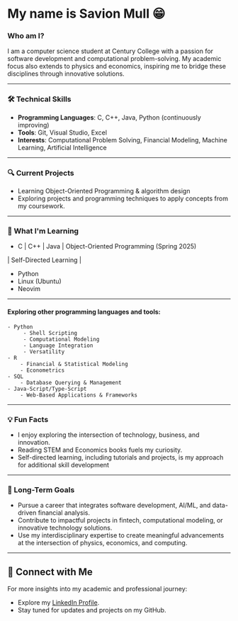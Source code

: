 # My name is **Savion Mull**  😁

### Who am I?  
I am a computer science student at Century College with a passion for software development and computational problem-solving.
My academic focus also extends to physics and economics, inspiring me to bridge these disciplines through innovative solutions.

---

### 🛠️ Technical Skills  
- **Programming Languages**: C, C++, Java, Python (continuously improving)
- **Tools**: Git, Visual Studio, Excel
- **Interests**: Computational Problem Solving, Financial Modeling, Machine Learning, Artificial Intelligence

---

### 🔍 Current Projects   
- Learning Object-Oriented Programming & algorithm design
- Exploring projects and programming techniques to apply concepts from my coursework.

---

### 🌱 What I'm Learning   
- C | C++ | Java | Object-Oriented Programming (Spring 2025)


| Self-Directed Learning |
- Python
- Linux (Ubuntu)
- Neovim

---

#### Exploring other programming languages and tools:  
    - Python 
         - Shell Scripting
         - Computational Modeling
         - Language Integration
         - Versatility
    - R
        - Financial & Statistical Modeling
        - Econometrics
    - SQL
        - Database Querying & Management 
    - Java-Script/Type-Script
        - Web-Based Applications & Frameworks

---

### 💡 Fun Facts  
- I enjoy exploring the intersection of technology, business, and innovation.
- Reading STEM and Economics books fuels my curiosity.
- Self-directed learning, including tutorials and projects, is my approach for additional skill development
---

### 🎯 Long-Term Goals  
- Pursue a career that integrates software development, AI/ML, and data-driven financial analysis.
- Contribute to impactful projects in fintech, computational modeling, or innovative technology solutions.
- Use my interdisciplinary expertise to create meaningful advancements at the intersection of physics, economics, and computing.

---

## 📢 Connect with Me  
For more insights into my academic and professional journey:  
- Explore my [LinkedIn Profile](https://linkedin.com/in/savion-mull-9a9439324).
- Stay tuned for updates and projects on my GitHub.
